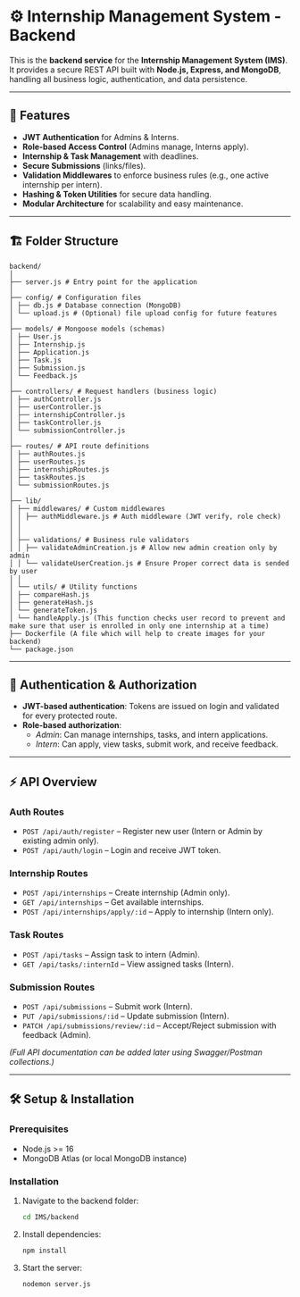 # ⚙️ Internship Management System - Backend

This is the **backend service** for the **Internship Management System (IMS)**.  
It provides a secure REST API built with **Node.js, Express, and MongoDB**, handling all business logic, authentication, and data persistence.

---

## 🚀 Features
- **JWT Authentication** for Admins & Interns.  
- **Role-based Access Control** (Admins manage, Interns apply).  
- **Internship & Task Management** with deadlines.  
- **Secure Submissions** (links/files).  
- **Validation Middlewares** to enforce business rules (e.g., one active internship per intern).  
- **Hashing & Token Utilities** for secure data handling.  
- **Modular Architecture** for scalability and easy maintenance.  

---

## 🏗️ Folder Structure
```
backend/
│
├── server.js # Entry point for the application
│
├── config/ # Configuration files
│ ├── db.js # Database connection (MongoDB)
│ └── upload.js # (Optional) file upload config for future features
│
├── models/ # Mongoose models (schemas)
│ ├── User.js
│ ├── Internship.js
│ ├── Application.js
│ ├── Task.js
│ ├── Submission.js
│ └── Feedback.js
│
├── controllers/ # Request handlers (business logic)
│ ├── authController.js
│ ├── userController.js
│ ├── internshipController.js
│ ├── taskController.js
│ └── submissionController.js
│
├── routes/ # API route definitions
│ ├── authRoutes.js
│ ├── userRoutes.js
│ ├── internshipRoutes.js
│ ├── taskRoutes.js
│ └── submissionRoutes.js
│
├── lib/
│ ├── middlewares/ # Custom middlewares
│ │ ├── authMiddleware.js # Auth middleware (JWT verify, role check)
│ │ 
│ │
│ ├── validations/ # Business rule validators
│ │ ├── validateAdminCreation.js # Allow new admin creation only by admin
│ │ └── validateUserCreation.js # Ensure Proper correct data is sended by user
│ │
│ └── utils/ # Utility functions
│ ├── compareHash.js
│ ├── generateHash.js
│ └── generateToken.js
│ └── handleApply.js (This function checks user record to prevent and make sure that user is enrolled in only one internship at a time)
├── Dockerfile (A file which will help to create images for your backend)
└── package.json

```

---

## 🔑 Authentication & Authorization
- **JWT-based authentication**: Tokens are issued on login and validated for every protected route.  
- **Role-based authorization**:  
  - *Admin*: Can manage internships, tasks, and intern applications.  
  - *Intern*: Can apply, view tasks, submit work, and receive feedback.  

---

## ⚡ API Overview

### Auth Routes
- `POST /api/auth/register` – Register new user (Intern or Admin by existing admin only).  
- `POST /api/auth/login` – Login and receive JWT token.  

### Internship Routes
- `POST /api/internships` – Create internship (Admin only).  
- `GET /api/internships` – Get available internships.  
- `POST /api/internships/apply/:id` – Apply to internship (Intern only).  

### Task Routes
- `POST /api/tasks` – Assign task to intern (Admin).  
- `GET /api/tasks/:internId` – View assigned tasks (Intern).  

### Submission Routes
- `POST /api/submissions` – Submit work (Intern).  
- `PUT /api/submissions/:id` – Update submission (Intern).  
- `PATCH /api/submissions/review/:id` – Accept/Reject submission with feedback (Admin).  

*(Full API documentation can be added later using Swagger/Postman collections.)*  

---

## 🛠️ Setup & Installation

### Prerequisites
- Node.js >= 16  
- MongoDB Atlas (or local MongoDB instance)  

### Installation
1. Navigate to the backend folder:
   ```bash
   cd IMS/backend
   ```
2. Install dependencies:
   ```bash
   npm install
   ```  
3. Start the server:
   ```bash
   nodemon server.js